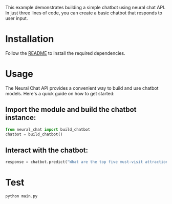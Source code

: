 This example demonstrates building a simple chatbot using neural chat API. In just three lines of code, you can create a basic chatbot that responds to user input.

# Installation
Follow the [README](../../README.md) to install the required dependencies.

# Usage
The Neural Chat API provides a convenient way to build and use chatbot models. Here's a quick guide on how to get started:

## Import the module and build the chatbot instance:

```python
from neural_chat import build_chatbot
chatbot = build_chatbot()
```

## Interact with the chatbot:

```python
response = chatbot.predict("What are the top five must-visit attractions in Shanghai?")
```

# Test

```shell
python main.py
```
